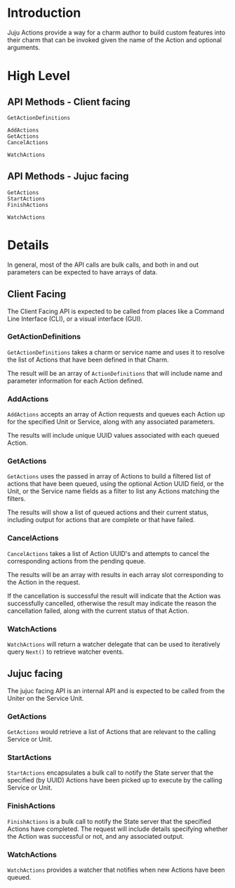 # Introduction

Juju Actions provide a way for a charm author to build custom features
into their charm that can be invoked given the name of the Action and
optional arguments.


# High Level

## API Methods - Client facing


    GetActionDefinitions

    AddActions
    GetActions
    CancelActions

    WatchActions


## API Methods - Jujuc facing

    GetActions
    StartActions
    FinishActions

    WatchActions
    




# Details

In general, most of the API calls are bulk calls, and both in and out
parameters can be expected to have arrays of data.



## Client Facing

The Client Facing API is expected to be called from places like a
Command Line Interface (CLI), or a visual interface (GUI).


### GetActionDefinitions

`GetActionDefinitions` takes a charm or service name and uses it to
resolve the list of Actions that have been defined in that Charm.

The result will be an array of `ActionDefinitions` that will include
name and parameter information for each Action defined.


### AddActions

`AddActions` accepts an array of Action requests and queues each
Action up for the specified Unit or Service, along with any associated
parameters.

The results will include unique UUID values associated with each queued
Action.



### GetActions

`GetActions` uses the passed in array of Actions to build a filtered
list of actions that have been queued, using the optional Action UUID
field, or the Unit, or the Service name fields as a filter to list any
Actions matching the filters.

The results will show a list of queued actions and their current status,
including output for actions that are complete or that have failed.



### CancelActions

`CancelActions` takes a list of Action UUID's and attempts to cancel the
corresponding actions from the pending queue.

The results will be an array with results in each array slot
corresponding to the Action in the request.

If the cancellation is successful the result will indicate that the
Action was successfully cancelled, otherwise the result may indicate the
reason the cancellation failed, along with the current status of that
Action.



### WatchActions

`WatchActions` will return a watcher delegate that can be used to
iteratively query `Next()` to retrieve watcher events.





## Jujuc facing

The jujuc facing API is an internal API and is expected to be called
from the Uniter on the Service Unit.


### GetActions

`GetActions` would retrieve a list of Actions that are relevant to the
calling Service or Unit.



### StartActions

`StartActions` encapsulates a bulk call to notify the State server that
the specified (by UUID) Actions have been picked up to execute by the
calling Service or Unit.



### FinishActions

`FinishActions` is a bulk call to notify the State server that the
specified Actions have completed. The request will include details
specifying whether the Action was successful or not, and any associated
output.



### WatchActions

`WatchActions` provides a watcher that notifies when new Actions have
been queued.

